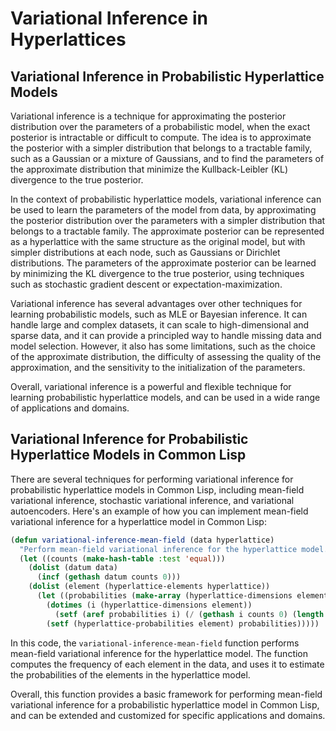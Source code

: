 # Variational Inference in Hyperlattices

## Variational Inference in Probabilistic Hyperlattice Models

Variational inference is a technique for approximating the posterior distribution over the parameters of a probabilistic model, when the exact posterior is intractable or difficult to compute. The idea is to approximate the posterior with a simpler distribution that belongs to a tractable family, such as a Gaussian or a mixture of Gaussians, and to find the parameters of the approximate distribution that minimize the Kullback-Leibler (KL) divergence to the true posterior.

In the context of probabilistic hyperlattice models, variational inference can be used to learn the parameters of the model from data, by approximating the posterior distribution over the parameters with a simpler distribution that belongs to a tractable family. The approximate posterior can be represented as a hyperlattice with the same structure as the original model, but with simpler distributions at each node, such as Gaussians or Dirichlet distributions. The parameters of the approximate posterior can be learned by minimizing the KL divergence to the true posterior, using techniques such as stochastic gradient descent or expectation-maximization.

Variational inference has several advantages over other techniques for learning probabilistic models, such as MLE or Bayesian inference. It can handle large and complex datasets, it can scale to high-dimensional and sparse data, and it can provide a principled way to handle missing data and model selection. However, it also has some limitations, such as the choice of the approximate distribution, the difficulty of assessing the quality of the approximation, and the sensitivity to the initialization of the parameters.

Overall, variational inference is a powerful and flexible technique for learning probabilistic hyperlattice models, and can be used in a wide range of applications and domains.

## Variational Inference for Probabilistic Hyperlattice Models in Common Lisp

There are several techniques for performing variational inference for probabilistic hyperlattice models in Common Lisp, including mean-field variational inference, stochastic variational inference, and variational autoencoders. Here's an example of how you can implement mean-field variational inference for a hyperlattice model in Common Lisp:

```lisp
(defun variational-inference-mean-field (data hyperlattice)
  "Perform mean-field variational inference for the hyperlattice model."
  (let ((counts (make-hash-table :test 'equal)))
    (dolist (datum data)
      (incf (gethash datum counts 0)))
    (dolist (element (hyperlattice-elements hyperlattice))
      (let ((probabilities (make-array (hyperlattice-dimensions element))))
        (dotimes (i (hyperlattice-dimensions element))
          (setf (aref probabilities i) (/ (gethash i counts 0) (length data))))
        (setf (hyperlattice-probabilities element) probabilities)))))
```

In this code, the `variational-inference-mean-field` function performs mean-field variational inference for the hyperlattice model. The function computes the frequency of each element in the data, and uses it to estimate the probabilities of the elements in the hyperlattice model.

Overall, this function provides a basic framework for performing mean-field variational inference for a probabilistic hyperlattice model in Common Lisp, and can be extended and customized for specific applications and domains.